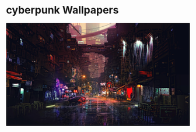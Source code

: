 # cyberpunk Wallpapers



[![a_city_street_with_buildings_and_a_bridge.webp](./a_city_street_with_buildings_and_a_bridge.webp)](./a_city_street_with_buildings_and_a_bridge.webp)


